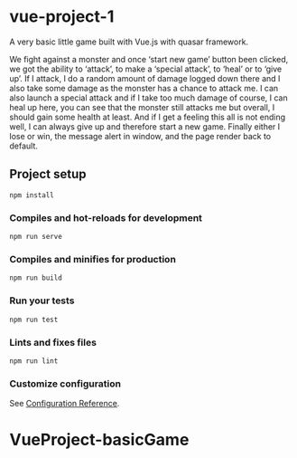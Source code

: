 # vue-project-1

A very basic little game built with Vue.js with quasar framework.

We fight against a monster and once ‘start new game’ button been clicked, we got the ability to ‘attack’, to make a ‘special attack’, to ‘heal’ or to ‘give up’. If I attack, I do a random amount of damage logged down there and I also take some damage as the monster has a chance to attack me. I can also launch a special attack and if I take too much damage of course, I can heal up here, you can see that the monster still attacks me but overall, I should gain some health at least. And if I get a feeling this all is not ending well, I can always give up and therefore start a new game. Finally either I lose or win, the message alert in window, and the page render back to default.


## Project setup
```
npm install
```

### Compiles and hot-reloads for development
```
npm run serve
```

### Compiles and minifies for production
```
npm run build
```

### Run your tests
```
npm run test
```

### Lints and fixes files
```
npm run lint
```

### Customize configuration
See [Configuration Reference](https://cli.vuejs.org/config/).
# VueProject-basicGame


